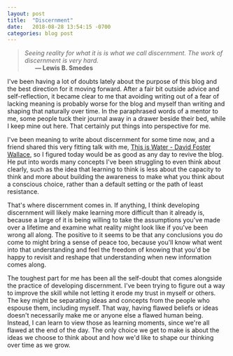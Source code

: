 ```yaml
---
layout: post
title:  "Discernment"
date:   2018-08-28 13:54:15 -0700
categories: blog post
---
```


>*Seeing reality for what it is is what we call discernment. The work of discernment is very hard.* 
 <br>&nbsp;&nbsp;&nbsp;&nbsp;&nbsp;&nbsp;__&mdash; Lewis B. Smedes__<br>

I've been having a lot of doubts lately about the purpose of this blog and the best direction for it moving forward. After a fair bit outside advice and self-reflection, it became clear to me that avoiding writing out of a fear of lacking meaning is probably worse for the blog and myself than writing and shaping that naturally over time. In the paraphrased words of a mentor to me, some people tuck their journal away in a drawer beside their bed, while I keep mine out here. That certainly put things into perspective for me. 

I've been meaning to write about discernment for some time now, and a friend shared this very fitting talk with me, [This is Water - David Foster Wallace](https://www.youtube.com/watch?v=8CrOL-ydFMI& "This is Water - David Foster Wallace"), so I figured today would be as good as any day to revive the blog. He put into words many concepts I've been struggling to even think about clearly, such as the idea that learning to think is less about the capacity to think and more about building the awareness to make what you think about a conscious choice, rather than a default setting or the path of least resistance. 

That's where discernment comes in. If anything, I think developing discernment will likely make learning more difficult than it already is, because a large of it is being willing to take the assumptions you've made over a lifetime and examine what reality might look like if you've been wrong all along. The positive to it seems to be that any conclusions you do come to might bring a sense of peace too, because you'll know what went into that understanding and feel the freedom of knowing that you'd be happy to revisit and reshape that understanding when new information comes along. 

The toughest part for me has been all the self-doubt that comes alongside the practice of developing discernment. I've been trying to figure out a way to improve the skill while not letting it erode my trust in myself or others. The key might be separating ideas and concepts from the people who espouse them, including myself. That way, having flawed beliefs or ideas doesn't necessarily make me or anyone else a flawed human being. Instead, I can learn to view those as learning moments, since we're all flawed at the end of the day. The only choice we get to make is about the ideas we choose to think about and how we'd like to shape our thinking over time as we grow. 











